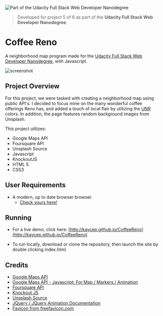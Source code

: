 ![Part of the Udacity Full Stack Web Developer Nanodegree](https://img.shields.io/badge/Udacity-Full%20Stack%20Web%20Developer%20Nanodegree-blue.svg)
> Developed for project 5 of 6 as part of the **Udacity Full Stack Web Developer Nanodegree**.

# Coffee Reno
A neighborhood map program made for the [Udacity Full Stack Web Developer Nanodegree](https://www.udacity.com/uconnect/intensive/full-stack-web-developer-nanodegree), with Javascript.

![screenshot](https://i.imgur.com/guMgFBL.png)

## Project Overview

For this project, we were tasked with creating a neighborhood map using public API's. I decided to focus mine on the many wonderful coffee offerings Reno has, and added a touch of local flair by utilizing the [UNR](https://www.unr.edu/) colors. In addition, the page features random background images from Unsplash.

This project utilizes:

- Google Maps API
- Foursquare API
- Unsplash Source
- Javascript
- KnockoutJS
- HTML 5
- CSS3

## User Requirements
- A modern, up to date browser browser.
  - [Check yours here!](https://www.whatismybrowser.com/)

## Running
- For a live demo, click here: [http://kaycep.github.io/CoffeeReno](http://kaycep.github.io/CoffeeReno)

 - To run locally, download or clone the repository, then launch the site by double clicking index.html.

## Credits
- [Google Maps API](https://developers.google.com/maps/)
- [Google Maps API - Javascript: For Map / Markers / Animation](https://developers.google.com/maps/documentation/javascript/)
- [Foursquare API](https://developer.foursquare.com/)
- [Knockout JS](http://knockoutjs.com/documentation/introduction.html)
- [Unsplash Source](https://source.unsplash.com/)
- [JQuery / JQuery Animation Documentation](http://api.jquery.com/)
- [Favicon from freefavicon.com](https://www.freefavicon.com/freefavicons/objects/iconinfo/cup-big-flat-152-277132.html)